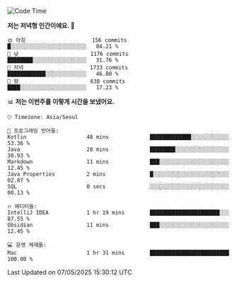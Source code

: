   <!--START_SECTION:waka-->
![Code Time](http://img.shields.io/badge/Code%20Time-616%20hrs%2011%20mins-blue)

**저는 저녁형 인간이에요. 🦉** 

```text
🌞 아침                     156 commits         █░░░░░░░░░░░░░░░░░░░░░░░░   04.21 % 
🌆 낮　                     1176 commits        ████████░░░░░░░░░░░░░░░░░   31.76 % 
🌃 저녁                     1733 commits        ████████████░░░░░░░░░░░░░   46.80 % 
🌙 밤　                     638 commits         ████░░░░░░░░░░░░░░░░░░░░░   17.23 % 
```


📊 **저는 이번주를 이렇게 시간을 보냈어요.** 

```text
🕑︎ Timezone: Asia/Seoul

💬 프로그래밍 언어들: 
Kotlin                   48 mins             █████████████░░░░░░░░░░░░   53.36 % 
Java                     28 mins             ████████░░░░░░░░░░░░░░░░░   30.93 % 
Markdown                 11 mins             ███░░░░░░░░░░░░░░░░░░░░░░   12.45 % 
Java Properties          2 mins              █░░░░░░░░░░░░░░░░░░░░░░░░   02.87 % 
SQL                      0 secs              ░░░░░░░░░░░░░░░░░░░░░░░░░   00.13 % 

🔥 에디터들: 
IntelliJ IDEA            1 hr 19 mins        ██████████████████████░░░   87.55 % 
Obsidian                 11 mins             ███░░░░░░░░░░░░░░░░░░░░░░   12.45 % 

💻 운영 체제들: 
Mac                      1 hr 31 mins        █████████████████████████   100.00 % 
```


 Last Updated on 07/05/2025 15:30:12 UTC
<!--END_SECTION:waka-->

